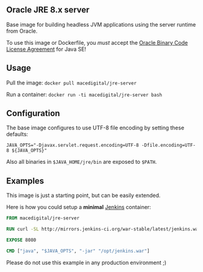 ## Oracle JRE 8.x server

Base image for building headless JVM applications using the server runtime from Oracle.

To use this image or Dockerfile, you *must* accept the [Oracle Binary Code License Agreement](http://www.oracle.com/technetwork/java/javase/terms/license/index.html) for Java SE!

## Usage

Pull the image: `docker pull macedigital/jre-server`

Run a container: `docker run -ti macedigital/jre-server bash`

## Configuration

The base image configures to use UTF-8 file encoding by setting these defaults:

`JAVA_OPTS="-Djavax.servlet.request.encoding=UTF-8 -Dfile.encoding=UTF-8 ${JAVA_OPTS}"`

Also all binaries in `$JAVA_HOME/jre/bin` are exposed to `$PATH`.

## Examples

This image is just a starting point, but can be easily extended.

Here is how you could setup a **minimal** [Jenkins](https://jenkins.io/) container:

````Dockerfile
FROM macedigital/jre-server

RUN curl -SL http://mirrors.jenkins-ci.org/war-stable/latest/jenkins.war -o /opt/jenkins.war

EXPOSE 8080

CMD ["java", "$JAVA_OPTS", "-jar" "/opt/jenkins.war"]
````

Please do not use this example in any production environment ;)
